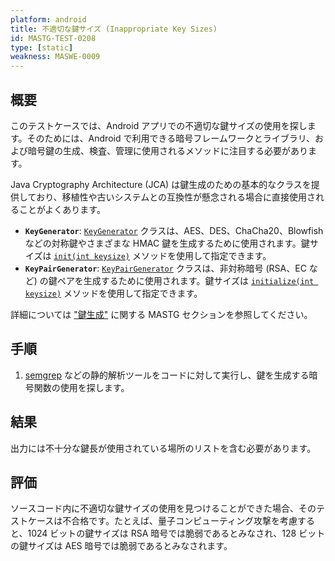 ```yaml
---
platform: android
title: 不適切な鍵サイズ (Inappropriate Key Sizes)
id: MASTG-TEST-0208
type: [static]
weakness: MASWE-0009
---
```


## 概要

このテストケースでは、Android アプリでの不適切な鍵サイズの使用を探します。そのためには、Android で利用できる暗号フレームワークとライブラリ、および暗号鍵の生成、検査、管理に使用されるメソッドに注目する必要があります。

Java Cryptography Architecture (JCA) は鍵生成のための基本的なクラスを提供しており、移植性や古いシステムとの互換性が懸念される場合に直接使用されることがよくあります。

- **`KeyGenerator`**: [`KeyGenerator`](https://developer.android.com/reference/javax/crypto/KeyGenerator) クラスは、AES、DES、ChaCha20、Blowfish などの対称鍵やさまざまな HMAC 鍵を生成するために使用されます。鍵サイズは [`init(int keysize)`](https://developer.android.com/reference/javax/crypto/KeyGenerator#init(int)) メソッドを使用して指定できます。
- **`KeyPairGenerator`**: [`KeyPairGenerator`](https://developer.android.com/reference/java/security/KeyPairGenerator) クラスは、非対称暗号 (RSA、EC など) の鍵ペアを生成するために使用されます。鍵サイズは [`initialize(int keysize)`](https://developer.android.com/reference/java/security/KeyPairGenerator#initialize(int)) メソッドを使用して指定できます。

詳細については ["鍵生成"](../../../Document/0x05e-Testing-Cryptography.md#key-generation) に関する MASTG セクションを参照してください。

## 手順

1. [semgrep](../../../tools/generic/MASTG-TOOL-0110.md) などの静的解析ツールをコードに対して実行し、鍵を生成する暗号関数の使用を探します。

## 結果

出力には不十分な鍵長が使用されている場所のリストを含む必要があります。

## 評価

ソースコード内に不適切な鍵サイズの使用を見つけることができた場合、そのテストケースは不合格です。たとえば、量子コンピューティング攻撃を考慮すると、1024 ビットの鍵サイズは RSA 暗号では脆弱であるとみなされ、128 ビットの鍵サイズは AES 暗号では脆弱であるとみなされます。
